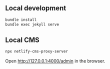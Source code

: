 ## Local development

```bash
bundle install
bundle exec jekyll serve
```

## Local CMS

```bash
npx netlify-cms-proxy-server
```

Open http://127.0.0.1:4000/admin in the browser.
